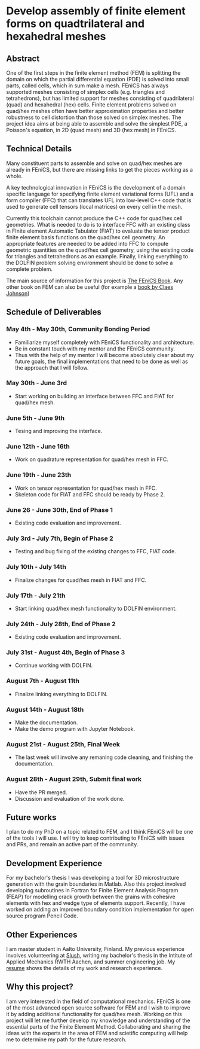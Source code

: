 # Develop assembly of finite element forms on quadtrilateral and hexahedral meshes

## Abstract

One of the first steps in the finite element method (FEM) is splitting the domain on which the partial differential equation (PDE) is solved into small parts, 
called cells, which in sum make a mesh. FEniCS has always supported meshes consisting of simplex cells (e.g. triangles and tetrahedrons),
but has limited support for meshes consisting of quadrilateral (quad) and hexahedral (hex) cells. 
Finite element problems solved on quad/hex meshes often have better approximation properties and better robustness
to cell distortion than those solved on simplex meshes.
The project idea aims at being able to assemble and solve the simplest PDE, a Poisson's equation, in 2D (quad mesh) and 3D (hex mesh) in FEniCS.

## Technical Details

Many constituent parts to assemble and solve on quad/hex meshes are already in FEniCS, but
there are missing links to get the pieces working as a whole.

A key technological innovation in FEniCS is the development of a domain specific language
for specifying finite element variational forms (UFL) and a form compiler (FFC) that can 
translates UFL into low-level C++ code that is used to generate cell tensors (local matrices) on
every cell in the mesh.

Currently this toolchain cannot produce the C++ code for quad/hex cell geometries. What is needed to do is 
to interface FFC with an existing class in FInite element Automatic Tabulator (FIAT) to evaluate the tensor product finite 
element basis functions on the quad/hex cell geometry. An appropriate features
are needed to be added into FFC to compute geometric quantities on the quad/hex cell geometry, using the existing
code for triangles and tetrahedrons as an example. Finally, linking everything to the DOLFIN problem solving 
environment should be done to solve a complete problem.

The main source of information for this project is [The FEniCS Book](https://link.springer.com/book/10.1007%2F978-3-642-23099-8).
Any other book on FEM can also be useful (for example a [book by Claes Johnson](https://www.amazon.com/Numerical-Solution-Differential-Equations-Mathematics/dp/048646900X))

## Schedule of Deliverables

### May 4th - May 30th, **Community Bonding Period**

* Familiarize myself completely with FEniCS functionality and architecture.
* Be in constant touch with my mentor and the FEniCS community.
* Thus with the help of my mentor I will become absolutely clear about my future goals, the final implementations that need to be done as well as the approach that I will follow.

### May 30th - June 3rd

* Start working on building an interface between FFC and FIAT for quad/hex mesh.

### June 5th - June 9th

* Tesing and improving the interface.

### June 12th - June 16th

* Work on quadrature representation for quad/hex mesh in FFC.

### June 19th - June 23th

* Work on tensor representation for quad/hex mesh in FFC.
* Skeleton code for FIAT and FFC should be ready by Phase 2.

### June 26 - June 30th, **End of Phase 1**

* Existing code evaluation and improvement.

### July 3rd - July 7th, **Begin of Phase 2**

* Testing and bug fixing of the existing changes to FFC, FIAT code.

### July 10th - July 14th

* Finalize changes for quad/hex mesh in FIAT and FFC.

### July 17th - July 21th

* Start linking quad/hex mesh functionality to DOLFIN environment.

### July 24th - July 28th, **End of Phase 2**

* Existing code evaluation and improvement.

### July 31st - August 4th, **Begin of Phase 3**

* Continue working with DOLFIN.

### August 7th - August 11th

* Finalize linking everything to DOLFIN.

### August 14th - August 18th

* Make the documentation.
* Make the demo program with Jupyter Notebook.

### August 21st - August 25th, **Final Week**

* The last week will involve any remaning code cleaning, and finishing the documentation.

### August 28th - August 29th, **Submit final work**

* Have the PR merged.
* Discussion and evaluation of the work done.

## Future works

I plan to do my PhD on a topic related to FEM, and I think FEniCS will be one of the tools I will use.
I will try to keep contributing to FEniCS with issues and PRs, and remain an active part of the community.

## Development Experience

For my bachelor's thesis I was developing a tool for 3D microstructure generation with the grain boundaries in Matlab.
Also this project involved developing subroutines in Fortran for Finite Element Analysis Program (FEAP) for modelling crack growth between the grains with cohesive elements with hex and wedge type of elements support.
Recently, I have worked on adding an improved boundary condition implementation for open source program Pencil Code.

## Other Experiences

I am master student in Aalto University, Finland. My previous experience involves volunteering at [Slush](http://www.slush.org/), writing my bachelor's thesis in the Intitute of Applied Mechanics RWTH Aachen, and summer engineering job.
My [resume](https://drive.google.com/open?id=0B7_NVEEiR5wUNkpKRlkwQ2dQeDg) shows the details of my work and research experience.

## Why this project?

I am very interested in the field of computational mechanics. FEniCS is one of the most advanced open source software for FEM and I wish to improve it by adding additional functionality for quad/hex mesh.
Working on this project will let me further develop my knowledge and understanding of the essential parts of the Finite Element Method.
Collaborating and sharing the ideas with the experts in the area of FEM and scietific computing will help me to determine my path for the future research.

